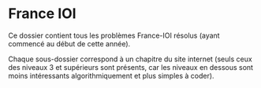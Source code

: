 # France IOI

Ce dossier contient tous les problèmes France-IOI résolus (ayant commencé au début de cette année).

Chaque sous-dossier correspond à un chapitre du site internet (seuls ceux des niveaux 3 et supérieurs sont présents, car les niveaux en dessous sont moins intéressants algorithmiquement et plus simples à coder).